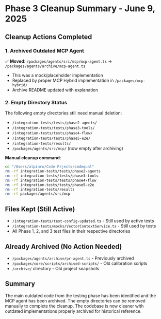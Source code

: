 # Phase 3 Cleanup Summary - June 9, 2025

## Cleanup Actions Completed

### 1. Archived Outdated MCP Agent
✅ **Moved**: `/packages/agents/src/mcp/mcp-agent.ts` → `/packages/agents/archive/mcp-agent.ts`
- This was a mock/placeholder implementation
- Replaced by proper MCP Hybrid implementation in `/packages/mcp-hybrid/`
- Archive README updated with explanation

### 2. Empty Directory Status
The following empty directories still need manual deletion:
- `/integration-tests/tests/phase2-agents/`
- `/integration-tests/tests/phase3-tools/`
- `/integration-tests/tests/phase4-flow/`
- `/integration-tests/tests/phase5-e2e/`
- `/integration-tests/results/`
- `/packages/agents/src/mcp/` (now empty after archiving)

**Manual cleanup command**:
```bash
cd "/Users/alpinro/Code Prjects/codequal"
rm -rf integration-tests/tests/phase2-agents
rm -rf integration-tests/tests/phase3-tools
rm -rf integration-tests/tests/phase4-flow
rm -rf integration-tests/tests/phase5-e2e
rm -rf integration-tests/results
rm -rf packages/agents/src/mcp
```

## Files Kept (Still Active)
- `/integration-tests/test-config-updated.ts` - Still used by active tests
- `/integration-tests/mocks/VectorContextService.ts` - Still used by tests
- All Phase 1, 2, and 3 test files in their respective directories

## Already Archived (No Action Needed)
- `/packages/agents/archive/pr-agent.ts` - Previously archived
- `/packages/core/scripts/archived-scripts/` - Old calibration scripts
- `/archive/` directory - Old project snapshots

## Summary
The main outdated code from the testing phase has been identified and the MCP agent has been archived. The empty directories can be removed manually to complete the cleanup. The codebase is now cleaner with outdated implementations properly archived for historical reference.
